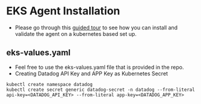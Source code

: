 # EKS Agent Installation

- Please go through this [guided tour](https://datadog.navattic.com/ui10b8i) to see how you can install and validate the agent on a kubernetes based set up.

## eks-values.yaml

- Feel free to use the eks-values.yaml file that is provided in the repo.
- Creating Datadog API Key and APP Key as Kubernetes Secret
```
kubectl create namespace datadog
kubectl create secret generic datadog-secret -n datadog --from-literal api-key=<DATADOG_API_KEY> --from-literal app-key=<DATADOG_APP_KEY>
```